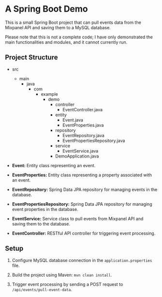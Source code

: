 # A Spring Boot Demo

This is a small Spring Boot project that can pull events data from the Mixpanel API and saving them to a MySQL database.

Please note that this is not a complete code; I have only demonstrated the main functionalities and modules, and it cannot currently run.

## Project Structure

- src
  - main
    - java
      - com
        - example
          - demo
            - controller
              - EventController.java
            - entity
              - Event.java
              - EventProperties.java
            - repository
              - EventRepository.java
              - EventPropertiesRepository.java
            - service
              - EventService.java
            - DemoApplication.java

- **Event:** Entity class representing an event.
- **EventProperties:** Entity class representing a property associated with an event.
- **EventRepository:** Spring Data JPA repository for managing events in the database.
- **EventPropertiesRepository:** Spring Data JPA repository for managing event properties in the database.
- **EventService:** Service class to pull events from Mixpanel API and saving them to the database.
- **EventController:** RESTful API controller for triggering event processing.

## Setup

1. Configure MySQL database connection in the `application.properties` file.

2. Build the project using Maven: `mvn clean install`.

3. Trigger event processing by sending a POST request to `/api/events/pull-event-data`.


